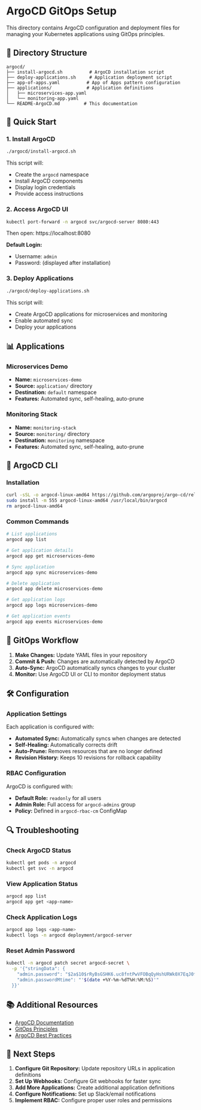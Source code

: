 # ArgoCD GitOps Setup

This directory contains ArgoCD configuration and deployment files for managing your Kubernetes applications using GitOps principles.

## 📁 Directory Structure

```
argocd/
├── install-argocd.sh          # ArgoCD installation script
├── deploy-applications.sh     # Application deployment script
├── app-of-apps.yaml          # App of Apps pattern configuration
├── applications/             # Application definitions
│   ├── microservices-app.yaml
│   └── monitoring-app.yaml
└── README-ArgoCD.md         # This documentation
```

## 🚀 Quick Start

### 1. Install ArgoCD

```bash
./argocd/install-argocd.sh
```

This script will:
- Create the `argocd` namespace
- Install ArgoCD components
- Display login credentials
- Provide access instructions

### 2. Access ArgoCD UI

```bash
kubectl port-forward -n argocd svc/argocd-server 8080:443
```

Then open: https://localhost:8080

**Default Login:**
- Username: `admin`
- Password: (displayed after installation)

### 3. Deploy Applications

```bash
./argocd/deploy-applications.sh
```

This script will:
- Create ArgoCD applications for microservices and monitoring
- Enable automated sync
- Deploy your applications

## 📊 Applications

### Microservices Demo
- **Name:** `microservices-demo`
- **Source:** `application/` directory
- **Destination:** `default` namespace
- **Features:** Automated sync, self-healing, auto-prune

### Monitoring Stack
- **Name:** `monitoring-stack`
- **Source:** `monitoring/` directory
- **Destination:** `monitoring` namespace
- **Features:** Automated sync, self-healing, auto-prune

## 🔧 ArgoCD CLI

### Installation
```bash
curl -sSL -o argocd-linux-amd64 https://github.com/argoproj/argo-cd/releases/latest/download/argocd-linux-amd64
sudo install -m 555 argocd-linux-amd64 /usr/local/bin/argocd
rm argocd-linux-amd64
```

### Common Commands

```bash
# List applications
argocd app list

# Get application details
argocd app get microservices-demo

# Sync application
argocd app sync microservices-demo

# Delete application
argocd app delete microservices-demo

# Get application logs
argocd app logs microservices-demo

# Get application events
argocd app events microservices-demo
```

## 🔄 GitOps Workflow

1. **Make Changes:** Update YAML files in your repository
2. **Commit & Push:** Changes are automatically detected by ArgoCD
3. **Auto-Sync:** ArgoCD automatically syncs changes to your cluster
4. **Monitor:** Use ArgoCD UI or CLI to monitor deployment status

## 🛠️ Configuration

### Application Settings

Each application is configured with:
- **Automated Sync:** Automatically syncs when changes are detected
- **Self-Healing:** Automatically corrects drift
- **Auto-Prune:** Removes resources that are no longer defined
- **Revision History:** Keeps 10 revisions for rollback capability

### RBAC Configuration

ArgoCD is configured with:
- **Default Role:** `readonly` for all users
- **Admin Role:** Full access for `argocd-admins` group
- **Policy:** Defined in `argocd-rbac-cm` ConfigMap

## 🔍 Troubleshooting

### Check ArgoCD Status
```bash
kubectl get pods -n argocd
kubectl get svc -n argocd
```

### View Application Status
```bash
argocd app list
argocd app get <app-name>
```

### Check Application Logs
```bash
argocd app logs <app-name>
kubectl logs -n argocd deployment/argocd-server
```

### Reset Admin Password
```bash
kubectl -n argocd patch secret argocd-secret \
  -p '{"stringData": {
    "admin.password": "$2a$10$rRyBsGSHK6.uc8fntPwVFOBqQyHshURWk0X7EqJ0fO2/0uSxUlBMS",
    "admin.passwordMtime": "'$(date +%Y-%m-%dT%H:%M:%S)'"
  }}'
```

## 📚 Additional Resources

- [ArgoCD Documentation](https://argo-cd.readthedocs.io/)
- [GitOps Principles](https://www.gitops.tech/)
- [ArgoCD Best Practices](https://argo-cd.readthedocs.io/en/stable/operator-manual/)

## 🎯 Next Steps

1. **Configure Git Repository:** Update repository URLs in application definitions
2. **Set Up Webhooks:** Configure Git webhooks for faster sync
3. **Add More Applications:** Create additional application definitions
4. **Configure Notifications:** Set up Slack/email notifications
5. **Implement RBAC:** Configure proper user roles and permissions
